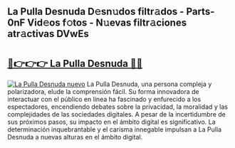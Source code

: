 ## La Pulla Desnuda D𝚎sn𝚞dos filtr𝚊dos - Parts-0nF Vid𝚎os f𝚘tos - N𝚞evas filtr𝚊ciones atr𝚊ctivas DVwEs

# <h2><a href="http://mb0r09.tromn.icu/?c=La+Pulla+Desnuda">🔗👉👉👉 La Pulla Desnuda 🔗🔗</a></h2>

[![La Pulla Desnuda nuevo](https://i.imgur.com/pEAQMta.gif)](http://mb0r09.tromn.icu/?c=La+Pulla+Desnuda)
La Pulla Desnuda, una persona compleja y polarizadora, elude la comprensión fácil. Su forma innovadora de interactuar con el público en línea ha fascinado y enfurecido a los espectadores, encendiendo debates sobre la privacidad, la moralidad y las complejidades de las sociedades digitales. A pesar de la incertidumbre de sus próximos pasos, su impacto en el ámbito digital es significativo. La determinación inquebrantable y el carisma innegable impulsan a La Pulla Desnuda a nuevas alturas en el ámbito digital.
